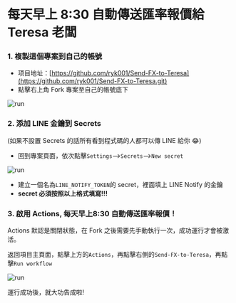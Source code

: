 # 每天早上 8:30 自動傳送匯率報價給 Teresa 老闆

### 1. 複製這個專案到自己的帳號
- 项目地址：[https://github.com/ryk001/Send-FX-to-Teresa](https://github.com/ryk001/Send-FX-to-Teresa.git)
- 點擊右上角 Fork 專案至自己的帳號底下

![run](https://s2.loli.net/2022/12/06/1ta8qHFNBWjQuUb.png)

### 2. 添加 LINE 金鑰到 Secrets
(如果不設置 Secrets 的話所有看到程式碼的人都可以傳 LINE 給你 😂)
- 回到專案頁面，依次點擊`Settings`-->`Secrets`-->`New secret`

![run](https://s2.loli.net/2022/12/07/7lvh9u3ayXZkIAm.png)

- 建立一個名為`LINE_NOTIFY_TOKEN`的 secret，裡面填上 LINE Notify 的金鑰
- **secret 必須按照以上格式填寫!!!**

### 3. 啟用 Actions, 每天早上8:30 自動傳送匯率報價！

Actions 默認是關閉狀態，在 Fork 之後需要先手動執行一次，成功運行才會被激活。

返回項目主頁面，點擊上方的`Actions`，再點擊右側的`Send-FX-to-Teresa`，再點擊`Run workflow`

![run](https://s2.loli.net/2023/04/25/A1lQeS6nDpYF53y.png)

運行成功後，就大功告成啦!
